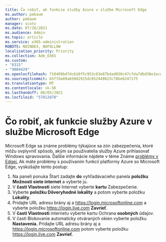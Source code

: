 ```yaml
---
title: Čo robiť, ak funkcie služby Azure v službe Microsoft Edge
ms.author: pebaum
author: pebaum
manager: scotv
ms.date: 07/26/2021
ms.audience: Admin
ms.topic: article
ms.service: o365-administration
ROBOTS: NOINDEX, NOFOLLOW
localization_priority: Priority
ms.collection: Adm_O365
ms.custom:
- "8315"
- "9004429"
ms.openlocfilehash: 710489bd7dcb10f5c953c83e87bdad030c47cfda7dbd38e1eceae78bfe0d8790
ms.sourcegitcommit: b5f7da89a650d2915dc652449623c78be6247175
ms.translationtype: MT
ms.contentlocale: sk-SK
ms.lasthandoff: 08/05/2021
ms.locfileid: "57812878"
---
```

# <a name="what-to-do-if-azure-features-dont-work-properly-in-microsoft-edge"></a>Čo robiť, ak funkcie služby Azure v službe Microsoft Edge

Microsoft Edge sa známe problémy týkajúce sa zón zabezpečenia, ktoré môžu ovplyvniť spôsob, akým sa používatelia služby Azure prihlasovať Windows spravovania. Ďalšie informácie nájdete v téme Známe [problémy v Edgei.](https://go.microsoft.com/fwlink/?linkid=2140608) Ak máte problémy s používaním funkcií platformy Azure so Microsoft Edge, vyskúšajte tento postup:

1. Na paneli ponuka Štart zadajte **do** vyhľadávacieho panela **položku Možnosti siete internet** a vyberte ju.
1. V **časti Vlastnosti** siete Internet vyberte **kartu** Zabezpečenie.
1. Vyberte **položku Dôveryhodné lokality** a potom vyberte položku **Lokality**.
1. Pridajte URL adresu brány aj a <https://login.microsoftonline.com> a vyberte položku <https://login.live.com> **Zavrieť**.
1. V **časti Vlastnosti** internetu vyberte kartu Ochrana **osobných** údajov.
1. V časti Blokovanie automaticky otváraných okien vyberte položku **Nastavenia.** Pridajte URL adresu brány aj a <https://login.microsoftonline.com> potom vyberte položku <https://login.live.com> **Zavrieť**.
